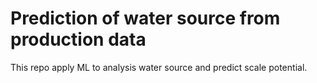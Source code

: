 # Prediction of water source from production data
This repo apply ML to analysis water source and predict scale potential.
